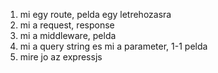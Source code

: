 1) mi egy route, pelda egy letrehozasra
2) mi a request, response
3) mi a middleware, pelda
4) mi a query string es mi a parameter, 1-1 pelda
5) mire jo az expressjs